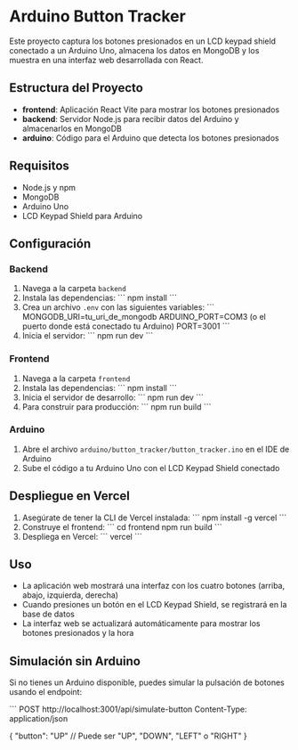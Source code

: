 # Arduino Button Tracker

Este proyecto captura los botones presionados en un LCD keypad shield conectado a un Arduino Uno, almacena los datos en MongoDB y los muestra en una interfaz web desarrollada con React.

## Estructura del Proyecto

- **frontend**: Aplicación React Vite para mostrar los botones presionados
- **backend**: Servidor Node.js para recibir datos del Arduino y almacenarlos en MongoDB
- **arduino**: Código para el Arduino que detecta los botones presionados

## Requisitos

- Node.js y npm
- MongoDB
- Arduino Uno
- LCD Keypad Shield para Arduino

## Configuración

### Backend

1. Navega a la carpeta `backend`
2. Instala las dependencias:
   \`\`\`
   npm install
   \`\`\`
3. Crea un archivo `.env` con las siguientes variables:
   \`\`\`
   MONGODB_URI=tu_uri_de_mongodb
   ARDUINO_PORT=COM3 (o el puerto donde está conectado tu Arduino)
   PORT=3001
   \`\`\`
4. Inicia el servidor:
   \`\`\`
   npm run dev
   \`\`\`

### Frontend

1. Navega a la carpeta `frontend`
2. Instala las dependencias:
   \`\`\`
   npm install
   \`\`\`
3. Inicia el servidor de desarrollo:
   \`\`\`
   npm run dev
   \`\`\`
4. Para construir para producción:
   \`\`\`
   npm run build
   \`\`\`

### Arduino

1. Abre el archivo `arduino/button_tracker/button_tracker.ino` en el IDE de Arduino
2. Sube el código a tu Arduino Uno con el LCD Keypad Shield conectado

## Despliegue en Vercel

1. Asegúrate de tener la CLI de Vercel instalada:
   \`\`\`
   npm install -g vercel
   \`\`\`
2. Construye el frontend:
   \`\`\`
   cd frontend
   npm run build
   \`\`\`
3. Despliega en Vercel:
   \`\`\`
   vercel
   \`\`\`

## Uso

- La aplicación web mostrará una interfaz con los cuatro botones (arriba, abajo, izquierda, derecha)
- Cuando presiones un botón en el LCD Keypad Shield, se registrará en la base de datos
- La interfaz web se actualizará automáticamente para mostrar los botones presionados y la hora

## Simulación sin Arduino

Si no tienes un Arduino disponible, puedes simular la pulsación de botones usando el endpoint:

\`\`\`
POST http://localhost:3001/api/simulate-button
Content-Type: application/json

{
  "button": "UP" // Puede ser "UP", "DOWN", "LEFT" o "RIGHT"
}

